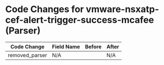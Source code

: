 # Code Changes for vmware-nsxatp-cef-alert-trigger-success-mcafee (Parser)

| Code Change | Field Name | Before | After |
|-------------|------------|--------|-------|
| removed_parser | N/A |  | N/A |